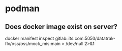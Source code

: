 # podman

## Does docker image exist on server?

 docker manifest inspect gitlab.ilts.com:5050/datatrak-flx/oss/oss/mock_mis:main > /dev/null 2>&1

